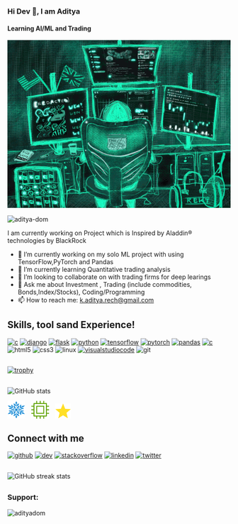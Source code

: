 ### Hi Dev 👋, I am Aditya
#### Learning AI/ML and  Trading
![Learning AI/ML and  Trading](https://github.com/Aditya-dom/Aditya-dom/blob/main/-999x-999.gif)
<p align="left"> <img src="https://komarev.com/ghpvc/?username=aditya-dom&label=Profile%20views&color=0e75b6&style=flat" alt="aditya-dom" /> </p>


I am currently working on Project which is Inspired by Aladdin® technologies by BlackRock


- 🔭 I’m currently working on my solo ML project with using TensorFlow,PyTorch and Pandas
- 🌱 I’m currently learning Quantitative trading analysis 
- 👯 I’m looking to collaborate on with trading firms for deep learings 
- 💬 Ask me about Investment , Trading (include commodities, Bonds,Index/Stocks), Coding/Programming 
- 📫 How to reach me: k.aditya.rech@gmail.com
   
## Skills, tool sand Experience! 
[<img src='https://cdn.jsdelivr.net/npm/simple-icons@3.0.1/icons/c.svg' alt='c' height='40'>](https://en.wikipedia.org/wiki/C_(programming_language))  [<img src='https://cdn.jsdelivr.net/npm/simple-icons@3.0.1/icons/django.svg' alt='django' height='40'>](https://www.djangoproject.com/)  [<img src='https://cdn.jsdelivr.net/npm/simple-icons@3.0.1/icons/flask.svg' alt='flask' height='40'>](https://flask.palletsprojects.com/en/2.3.x/)  [<img src='https://cdn.jsdelivr.net/npm/simple-icons@3.0.1/icons/python.svg' alt='python' height='40'>](https://www.python.org/)  [<img src='https://cdn.jsdelivr.net/npm/simple-icons@3.0.1/icons/tensorflow.svg' alt='tensorflow' height='40'>](https://www.tensorflow.org/)  [<img src='https://cdn.jsdelivr.net/npm/simple-icons@3.0.1/icons/pytorch.svg' alt='pytorch' height='40'>](https://pytorch.org/)
[<img src='https://cdn.jsdelivr.net/npm/simple-icons@3.0.1/icons/pandas.svg' alt='pandas' height='40'>](https://pandas.pydata.org/)
[<img src='https://cdn.jsdelivr.net/npm/simple-icons@3.0.1/icons/c.svg' alt='c' height='40'>](https://en.wikipedia.org/wiki/C%2B%2B)  
<img src='https://cdn.jsdelivr.net/npm/simple-icons@3.0.1/icons/html5.svg' alt='html5' height='40'>
<img src='https://cdn.jsdelivr.net/npm/simple-icons@3.0.1/icons/css3.svg' alt='css3' height='40'>
<img src='https://cdn.jsdelivr.net/npm/simple-icons@3.0.1/icons/linux.svg' alt='linux' height='40'>
[<img src='https://cdn.jsdelivr.net/npm/simple-icons@3.0.1/icons/visualstudiocode.svg' alt='visualstudiocode' height='40'>](https://code.visualstudio.com/)
<img src='https://cdn.jsdelivr.net/npm/simple-icons@3.0.1/icons/git.svg' alt='git' height='40'>
  
   
##



[![trophy](https://github-profile-trophy.vercel.app/?username=Aditya-dom)](https://github.com/ryo-ma/github-profile-trophy)

##

![GitHub stats](https://github-readme-stats.vercel.app/api?username=Aditya-dom&show_icons=true)

<a href='https://archiveprogram.github.com/'><img src='https://raw.githubusercontent.com/acervenky/animated-github-badges/master/assets/acbadge.gif' width='40' height='40'></a> <a href='https://docs.github.com/en/developers'><img src='https://raw.githubusercontent.com/acervenky/animated-github-badges/master/assets/devbadge.gif' width='40' height='40'></a> <a href='https://stars.github.com/'><img src='https://raw.githubusercontent.com/acervenky/animated-github-badges/master/assets/starbadge.gif' width='35' height='35'></a>



## Connect with me 

[<img src='https://cdn.jsdelivr.net/npm/simple-icons@3.0.1/icons/github.svg' alt='github' height='40'>](https://github.com/https://github.com/Aditya-dom)  [<img src='https://cdn.jsdelivr.net/npm/simple-icons@3.0.1/icons/hashnode.svg' alt='dev' height='40'>](https://hashnode.com/@adityadom)  [<img src='https://cdn.jsdelivr.net/npm/simple-icons@3.0.1/icons/stackoverflow.svg' alt='stackoverflow' height='40'>](https://stackoverflow.com/users/https://stackoverflow.com/users/22476315/aditya-dom)
[<img src='https://cdn.jsdelivr.net/npm/simple-icons@3.0.1/icons/linkedin.svg' alt='linkedin' height='40'>](https://www.linkedin.com/in/aditya-kumar-bb4ab628a/)
[<img src='https://cdn.jsdelivr.net/npm/simple-icons@3.0.1/icons/twitter.svg' alt='twitter' height='40'>](https://twitter.com/Aditya_dom10)  


##
![GitHub streak stats](https://streak-stats.demolab.com/?user=Aditya-dom/)

##
<h3 align="left">Support:</h3>
<p><a href="https://www.buymeacoffee.com/adityadom"> <img align="left" src="https://cdn.buymeacoffee.com/buttons/v2/default-yellow.png" height="50" width="210" alt="adityadom" /></a></p><br><br>


